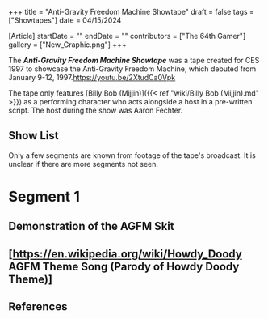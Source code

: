 +++
title = "Anti-Gravity Freedom Machine Showtape"
draft = false
tags = ["Showtapes"]
date = 04/15/2024

[Article]
startDate = ""
endDate = ""
contributors = ["The 64th Gamer"]
gallery = ["New_Graphic.png"]
+++


The <b><i>Anti-Gravity Freedom Machine Showtape</b></i> was a tape created for CES 1997 to showcase the Anti-Gravity Freedom Machine, which debuted from January 9-12, 1997.<ref name=':0'>https://youtu.be/2XtudCa0Vpk</ref>

The tape only features [Billy Bob (Mijjin)]({{< ref "wiki/Billy Bob (Mijjin).md" >}}) as a performing character who acts alongside a host in a pre-written script. The host during the show was Aaron Fechter.<ref name=':0' />

<h2> Show List </h2>
Only a few segments are known from footage of the tape's broadcast. It is unclear if there are more segments not seen.<ref name=':0' />

# <b></b> <b>Segment 1</b>
## Demonstration of the AGFM Skit
## [https://en.wikipedia.org/wiki/Howdy_Doody AGFM Theme Song (Parody of Howdy Doody Theme)]

<h2> References </h2>